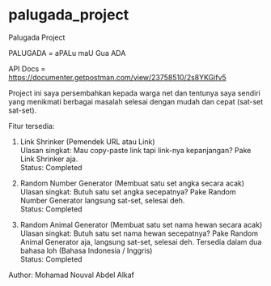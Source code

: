 # palugada_project

Palugada Project

PALUGADA = aPALu maU Gua ADA

API Docs = https://documenter.getpostman.com/view/23758510/2s8YKGifv5

Project ini saya persembahkan kepada warga net dan tentunya saya sendiri yang menikmati berbagai masalah selesai dengan mudah dan cepat (sat-set sat-set).

Fitur tersedia:

1. Link Shrinker (Pemendek URL atau Link)
   <br />Ulasan singkat: Mau copy-paste link tapi link-nya kepanjangan? Pake Link Shrinker aja.
   <br />Status: Completed

2. Random Number Generator (Membuat satu set angka secara acak)
   <br />Ulasan singkat: Butuh satu set angka secepatnya? Pake Random Number Generator langsung sat-set, selesai deh.
   <br />Status: Completed

3. Random Animal Generator (Membuat satu set nama hewan secara acak)
   <br />Ulasan singkat: Butuh satu set nama hewan secepatnya? Pake Random Animal Generator aja, langsung sat-set, selesai deh. Tersedia dalam dua bahasa loh (Bahasa Indonesia / Inggris)
   <br />Status: Completed

Author: Mohamad Nouval Abdel Alkaf

